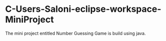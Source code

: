 # C-Users-Saloni-eclipse-workspace-MiniProject
The mini project entitled Number Guessing Game is build using java.
